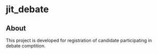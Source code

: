 # jit_debate



## About

This project is developed for registration of candidate participating in debate comptition.

